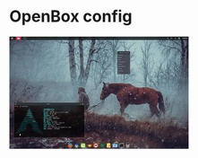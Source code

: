 # OpenBox config

<a href="https://raw.githubusercontent.com/P30GAMES/openbox/master/shot.jpg"><img src="https://raw.githubusercontent.com/P30GAMES/openbox/master/thumbnail.jpg"></img></a>
